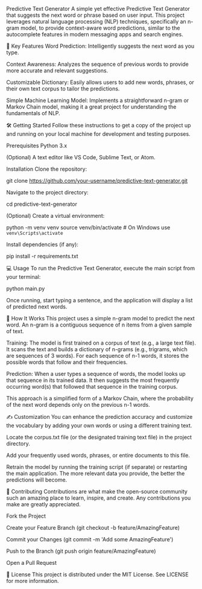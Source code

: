 Predictive Text Generator
A simple yet effective Predictive Text Generator that suggests the next word or phrase based on user input. This project leverages natural language processing (NLP) techniques, specifically an n-gram model, to provide context-aware word predictions, similar to the autocomplete features in modern messaging apps and search engines.

🚀 Key Features
Word Prediction: Intelligently suggests the next word as you type.

Context Awareness: Analyzes the sequence of previous words to provide more accurate and relevant suggestions.

Customizable Dictionary: Easily allows users to add new words, phrases, or their own text corpus to tailor the predictions.

Simple Machine Learning Model: Implements a straightforward n-gram or Markov Chain model, making it a great project for understanding the fundamentals of NLP.

🛠️ Getting Started
Follow these instructions to get a copy of the project up and running on your local machine for development and testing purposes.

Prerequisites
Python 3.x

(Optional) A text editor like VS Code, Sublime Text, or Atom.

Installation
Clone the repository:

git clone https://github.com/your-username/predictive-text-generator.git

Navigate to the project directory:

cd predictive-text-generator

(Optional) Create a virtual environment:

python -m venv venv
source venv/bin/activate  # On Windows use `venv\Scripts\activate`

Install dependencies (if any):

pip install -r requirements.txt

💻 Usage
To run the Predictive Text Generator, execute the main script from your terminal:

python main.py

Once running, start typing a sentence, and the application will display a list of predicted next words.

🧠 How It Works
This project uses a simple n-gram model to predict the next word. An n-gram is a contiguous sequence of n items from a given sample of text.

Training: The model is first trained on a corpus of text (e.g., a large text file). It scans the text and builds a dictionary of n-grams (e.g., trigrams, which are sequences of 3 words). For each sequence of n-1 words, it stores the possible words that follow and their frequencies.

Prediction: When a user types a sequence of words, the model looks up that sequence in its trained data. It then suggests the most frequently occurring word(s) that followed that sequence in the training corpus.

This approach is a simplified form of a Markov Chain, where the probability of the next word depends only on the previous n-1 words.

✍️ Customization
You can enhance the prediction accuracy and customize the vocabulary by adding your own words or using a different training text.

Locate the corpus.txt file (or the designated training text file) in the project directory.

Add your frequently used words, phrases, or entire documents to this file.

Retrain the model by running the training script (if separate) or restarting the main application. The more relevant data you provide, the better the predictions will become.

🤝 Contributing
Contributions are what make the open-source community such an amazing place to learn, inspire, and create. Any contributions you make are greatly appreciated.

Fork the Project

Create your Feature Branch (git checkout -b feature/AmazingFeature)

Commit your Changes (git commit -m 'Add some AmazingFeature')

Push to the Branch (git push origin feature/AmazingFeature)

Open a Pull Request

📄 License
This project is distributed under the MIT License. See LICENSE for more information.
